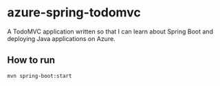 # azure-spring-todomvc

A TodoMVC application written so that I can learn about Spring Boot and deploying Java applications on Azure.

## How to run

```bash
mvn spring-boot:start
```


